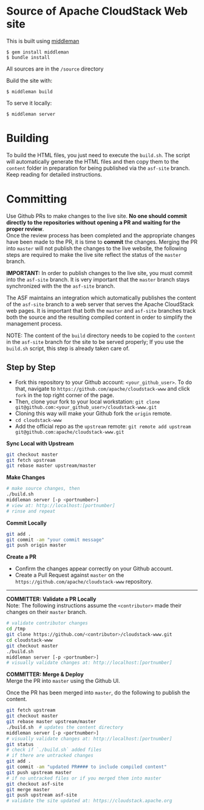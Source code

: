 Source of Apache CloudStack Web site
====================================

This is built using [middleman](https://middlemanapp.com)

    $ gem install middleman
    $ bundle install

All sources are in the `/source` directory

Build the site with:

    $ middleman build

To serve it locally:

    $ middleman server
	
# Building
To build the HTML files, you just need to execute the `build.sh`. The script will automatically generate the HTML files and then copy them to the `content` folder in preparation for being published via the `asf-site` branch.  Keep reading for detailed instructions.

# Committing
Use Github PRs to make changes to the live site. **No one should commit directly to the repositories without opening a PR and waiting for the proper review**.  
Once the review process has been completed and the appropriate changes have been made to the PR, it is time to **commit** the changes.  Merging the PR into `master` will not publish the changes to the live website, the following steps are required to make the live site reflect the status of the `master` branch.

**IMPORTANT:** In order to publish changes to the live site, you must commit into the `asf-site` branch.  It is very important that the `master` branch stays synchronized with the the `asf-site` branch.

The ASF maintains an integration which automatically publishes the content of the `asf-site` branch to a web server that serves the Apache CloudStack web pages.  It is important that both the `master` and `asf-site` branches track both the source and the resulting compiled content in order to simplify the management process.

NOTE: The content of the `build` directory needs to be copied to the `content` in the `asf-site` branch for the site to be served properly; If you use the `build.sh` script, this step is already taken care of.

## Step by Step
* Fork this repository to your Github account: `<your_github_user>`. To do that, navigate to `https://github.com/apache/cloudstack-www` and click `fork` in the top right corner of the page.
* Then, clone your fork to your local workstation: `git clone git@github.com:<your_github_user>/cloudstack-www.git`
* Cloning this way will make your Github fork the `origin` remote.
* `cd cloudstack-www`
* Add the official repo as the `upstream` remote: `git remote add upstream git@github.com:apache/cloudstack-www.git`


**Sync Local with Upstream**
```bash
git checkout master
git fetch upstream
git rebase master upstream/master
```


**Make Changes**
```bash
# make source changes, then
./build.sh
middleman server [-p <portnumber>]
# view at: http://localhost:[portnumber]
# rinse and repeat
```


**Commit Locally**
```bash
git add .
git commit -am "your commit message"
git push origin master
```


**Create a PR**  
* Confirm the changes appear correctly on your Github account.
* Create a Pull Request against `master` on the `https://github.com/apache/cloudstack-www` repository.

---

**COMMITTER: Validate a PR Locally**  
Note: The following instructions assume the `<contributor>` made their changes on their `master` branch.

```bash
# validate contributor changes
cd /tmp
git clone https://github.com/<contributor>/cloudstack-www.git
cd cloudstack-www
git checkout master
./build.sh
middleman server [-p <portnumber>]
# visually validate changes at: http://localhost:[portnumber]
```


**COMMITTER: Merge & Deploy**  
Merge the PR into `master` using the Github UI.

Once the PR has been merged into `master`, do the following to publish the content.
```bash
git fetch upstream
git checkout master
git rebase master upstream/master
./build.sh  # updates the content directory
middleman server [-p <portnumber>]
# visually validate changes at: http://localhost:[portnumber]
git status
# check if `./build.sh` added files
# if there are untracked changes
git add .
git commit -am "updated PR#### to include compiled content"
git push upstream master
# if no untracked files or if you merged them into master
git checkout asf-site
git merge master
git push upstream asf-site
# validate the site updated at: https://cloudstack.apache.org
```
